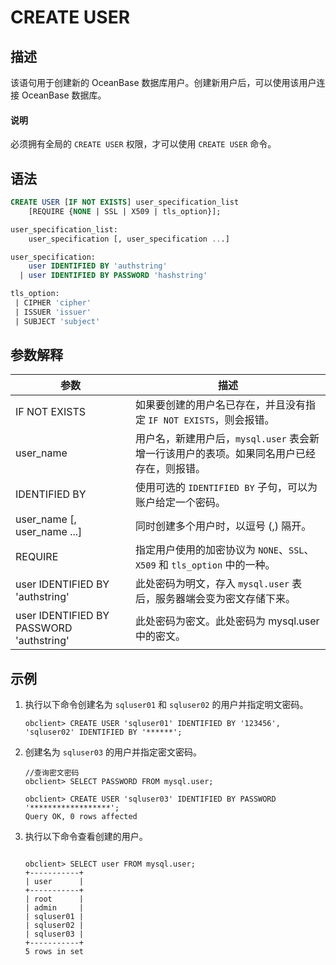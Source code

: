# CREATE USER

## 描述

该语句用于创建新的 OceanBase 数据库用户。创建新用户后，可以使用该用户连接 OceanBase 数据库。

  <main id="notice" type='explain'>
    <h4>说明</h4>
    <p>必须拥有全局的 <code>CREATE USER</code> 权限，才可以使用 <code>CREATE USER</code> 命令。</p>
  </main>

## 语法

```sql
CREATE USER [IF NOT EXISTS] user_specification_list
    [REQUIRE {NONE | SSL | X509 | tls_option}];

user_specification_list:
    user_specification [, user_specification ...]

user_specification:
    user IDENTIFIED BY 'authstring'
  | user IDENTIFIED BY PASSWORD 'hashstring'

tls_option:
 | CIPHER 'cipher'
 | ISSUER 'issuer'
 | SUBJECT 'subject'
```

## 参数解释

|                  **参数**                  |                         **描述**                         |
|------------------------------------------|--------------------------------------------------------|
| IF NOT EXISTS                            | 如果要创建的用户名已存在，并且没有指定 `IF NOT EXISTS`，则会报错。              |
| user_name                                | 用户名，新建用户后，`mysql.user` 表会新增一行该用户的表项。如果同名用户已经存在，则报错。    |
| IDENTIFIED BY                            | 使用可选的 `IDENTIFIED BY` 子句，可以为账户给定一个密码。                  |
| user_name \[, user_name ...\]            | 同时创建多个用户时，以逗号 (,) 隔开。                                  |
| REQUIRE                                  | 指定用户使用的加密协议为 `NONE`、`SSL`、 `X509` 和 `tls_option` 中的一种。 |
| user IDENTIFIED BY 'authstring'         | 此处密码为明文，存入 `mysql.user` 表后，服务器端会变为密文存储下来。              |
| user IDENTIFIED BY PASSWORD 'authstring' | 此处密码为密文。此处密码为 mysql.user 中的密文。                                               |

## 示例

1. 执行以下命令创建名为 `sqluser01` 和 `sqluser02` 的用户并指定明文密码。

   ```shell
   obclient> CREATE USER 'sqluser01' IDENTIFIED BY '123456', 'sqluser02' IDENTIFIED BY '******';
   ```

2. 创建名为 `sqluser03` 的用户并指定密文密码。 

   ```shell
   //查询密文密码
   obclient> SELECT PASSWORD FROM mysql.user;

   obclient> CREATE USER 'sqluser03' IDENTIFIED BY PASSWORD '******************';
   Query OK, 0 rows affected 
   ``` 

3. 执行以下命令查看创建的用户。

   ```shell

   obclient> SELECT user FROM mysql.user;
   +-----------+
   | user      |
   +-----------+
   | root      |
   | admin     |
   | sqluser01 |
   | sqluser02 |
   | sqluser03 |
   +-----------+
   5 rows in set 
   ```
